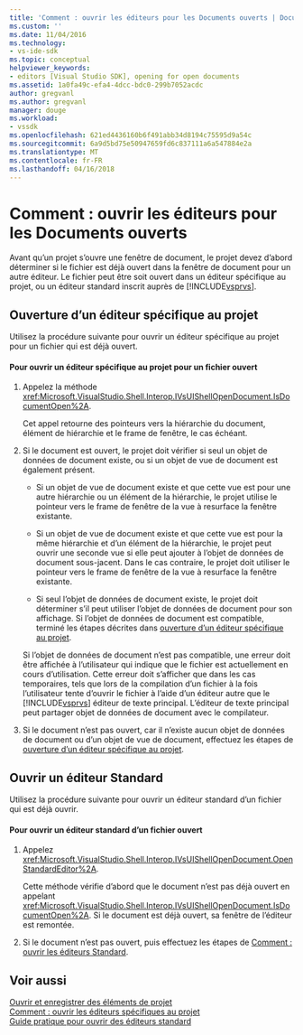 ```yaml
---
title: 'Comment : ouvrir les éditeurs pour les Documents ouverts | Documents Microsoft'
ms.custom: ''
ms.date: 11/04/2016
ms.technology:
- vs-ide-sdk
ms.topic: conceptual
helpviewer_keywords:
- editors [Visual Studio SDK], opening for open documents
ms.assetid: 1a0fa49c-efa4-4dcc-bdc0-299b7052acdc
author: gregvanl
ms.author: gregvanl
manager: douge
ms.workload:
- vssdk
ms.openlocfilehash: 621ed4436160b6f491abb34d8194c75595d9a54c
ms.sourcegitcommit: 6a9d5bd75e50947659fd6c837111a6a547884e2a
ms.translationtype: MT
ms.contentlocale: fr-FR
ms.lasthandoff: 04/16/2018
---
```

# <a name="how-to-open-editors-for-open-documents"></a>Comment : ouvrir les éditeurs pour les Documents ouverts
Avant qu’un projet s’ouvre une fenêtre de document, le projet devez d’abord déterminer si le fichier est déjà ouvert dans la fenêtre de document pour un autre éditeur. Le fichier peut être soit ouvert dans un éditeur spécifique au projet, ou un éditeur standard inscrit auprès de [!INCLUDE[vsprvs](../code-quality/includes/vsprvs_md.md)].  
  
## <a name="opening-a-project-specific-editor"></a>Ouverture d’un éditeur spécifique au projet  
 Utilisez la procédure suivante pour ouvrir un éditeur spécifique au projet pour un fichier qui est déjà ouvert.  
  
#### <a name="to-open-a-project-specific-editor-for-an-open-file"></a>Pour ouvrir un éditeur spécifique au projet pour un fichier ouvert  
  
1.  Appelez la méthode <xref:Microsoft.VisualStudio.Shell.Interop.IVsUIShellOpenDocument.IsDocumentOpen%2A>.  
  
     Cet appel retourne des pointeurs vers la hiérarchie du document, élément de hiérarchie et le frame de fenêtre, le cas échéant.  
  
2.  Si le document est ouvert, le projet doit vérifier si seul un objet de données de document existe, ou si un objet de vue de document est également présent.  
  
    -   Si un objet de vue de document existe et que cette vue est pour une autre hiérarchie ou un élément de la hiérarchie, le projet utilise le pointeur vers le frame de fenêtre de la vue à resurface la fenêtre existante.  
  
    -   Si un objet de vue de document existe et que cette vue est pour la même hiérarchie et d’un élément de la hiérarchie, le projet peut ouvrir une seconde vue si elle peut ajouter à l’objet de données de document sous-jacent. Dans le cas contraire, le projet doit utiliser le pointeur vers le frame de fenêtre de la vue à resurface la fenêtre existante.  
  
    -   Si seul l’objet de données de document existe, le projet doit déterminer s’il peut utiliser l’objet de données de document pour son affichage. Si l’objet de données de document est compatible, terminé les étapes décrites dans [ouverture d’un éditeur spécifique au projet](../extensibility/how-to-open-project-specific-editors.md).  
  
     Si l’objet de données de document n’est pas compatible, une erreur doit être affichée à l’utilisateur qui indique que le fichier est actuellement en cours d’utilisation. Cette erreur doit s’afficher que dans les cas temporaires, tels que lors de la compilation d’un fichier à la fois l’utilisateur tente d’ouvrir le fichier à l’aide d’un éditeur autre que le [!INCLUDE[vsprvs](../code-quality/includes/vsprvs_md.md)] éditeur de texte principal. L’éditeur de texte principal peut partager objet de données de document avec le compilateur.  
  
3.  Si le document n’est pas ouvert, car il n’existe aucun objet de données de document ou d’un objet de vue de document, effectuez les étapes de [ouverture d’un éditeur spécifique au projet](../extensibility/how-to-open-project-specific-editors.md).  
  
## <a name="opening-a-standard-editor"></a>Ouvrir un éditeur Standard  
 Utilisez la procédure suivante pour ouvrir un éditeur standard d’un fichier qui est déjà ouvrir.  
  
#### <a name="to-open-a-standard-editor-for-an-open-file"></a>Pour ouvrir un éditeur standard d’un fichier ouvert  
  
1.  Appelez <xref:Microsoft.VisualStudio.Shell.Interop.IVsUIShellOpenDocument.OpenStandardEditor%2A>.  
  
     Cette méthode vérifie d’abord que le document n’est pas déjà ouvert en appelant <xref:Microsoft.VisualStudio.Shell.Interop.IVsUIShellOpenDocument.IsDocumentOpen%2A>. Si le document est déjà ouvert, sa fenêtre de l’éditeur est remontée.  
  
2.  Si le document n’est pas ouvert, puis effectuez les étapes de [Comment : ouvrir les éditeurs Standard](../extensibility/how-to-open-standard-editors.md).  
  
## <a name="see-also"></a>Voir aussi  
 [Ouvrir et enregistrer des éléments de projet](../extensibility/internals/opening-and-saving-project-items.md)   
 [Comment : ouvrir les éditeurs spécifiques au projet](../extensibility/how-to-open-project-specific-editors.md)   
 [Guide pratique pour ouvrir des éditeurs standard](../extensibility/how-to-open-standard-editors.md)